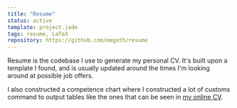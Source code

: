 ```yaml
---
title: "Resume"
status: active
template: project.jade
tags: resume, LaTeX
repository: https://github.com/megoth/resume
---
```


Resume is the codebase I use to generate my personal CV. It's built upon a template I found, and is usually updated around the times I'm looking around at possible job offers.

I also constructed a competence chart where I constructed a lot of customs command to output tables like the ones that can be seen in [my online CV](http://cv.icanhasweb.net/#skills).